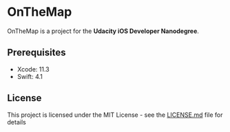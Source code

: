 # OnTheMap
OnTheMap is a project for the **Udacity iOS Developer Nanodegree**.

## Prerequisites
- Xcode: 11.3
- Swift: 4.1

## License
This project is licensed under the MIT License - see the [LICENSE.md](LICENSE.md) file for details
